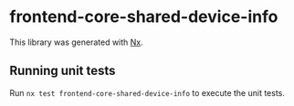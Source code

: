 # frontend-core-shared-device-info

This library was generated with [Nx](https://nx.dev).

## Running unit tests

Run `nx test frontend-core-shared-device-info` to execute the unit tests.
